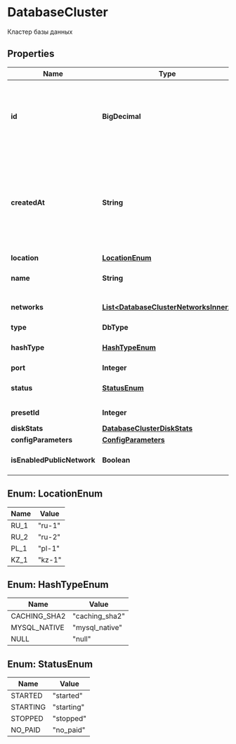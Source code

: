 

# DatabaseCluster

Кластер базы данных

## Properties

| Name | Type | Description | Notes |
|------------ | ------------- | ------------- | -------------|
|**id** | **BigDecimal** | Уникальный идентификатор для каждого экземпляра базы данных. Автоматически генерируется при создании. |  |
|**createdAt** | **String** | Значение времени, указанное в комбинированном формате даты и времени ISO8601, которое представляет, когда была создана база данных. |  |
|**location** | [**LocationEnum**](#LocationEnum) | Локация сервера. |  |
|**name** | **String** | Название кластера базы данных. |  |
|**networks** | [**List&lt;DatabaseClusterNetworksInner&gt;**](DatabaseClusterNetworksInner.md) | Список сетей кластера базы данных. |  |
|**type** | **DbType** |  |  |
|**hashType** | [**HashTypeEnum**](#HashTypeEnum) | Тип хеширования кластера базы данных (mysql5 | mysql | postgres). |  |
|**port** | **Integer** | Порт |  |
|**status** | [**StatusEnum**](#StatusEnum) | Текущий статус кластера базы данных. |  |
|**presetId** | **Integer** | Идентификатор тарифа. |  |
|**diskStats** | [**DatabaseClusterDiskStats**](DatabaseClusterDiskStats.md) |  |  |
|**configParameters** | [**ConfigParameters**](ConfigParameters.md) |  |  |
|**isEnabledPublicNetwork** | **Boolean** | Доступность публичного IP-адреса |  |



## Enum: LocationEnum

| Name | Value |
|---- | -----|
| RU_1 | &quot;ru-1&quot; |
| RU_2 | &quot;ru-2&quot; |
| PL_1 | &quot;pl-1&quot; |
| KZ_1 | &quot;kz-1&quot; |



## Enum: HashTypeEnum

| Name | Value |
|---- | -----|
| CACHING_SHA2 | &quot;caching_sha2&quot; |
| MYSQL_NATIVE | &quot;mysql_native&quot; |
| NULL | &quot;null&quot; |



## Enum: StatusEnum

| Name | Value |
|---- | -----|
| STARTED | &quot;started&quot; |
| STARTING | &quot;starting&quot; |
| STOPPED | &quot;stopped&quot; |
| NO_PAID | &quot;no_paid&quot; |



